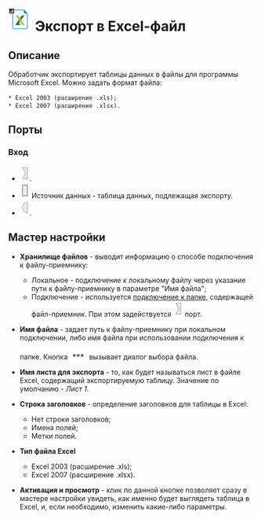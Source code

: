 # ![](../../media/app/icons/vendors/exportexcelfile.svg) Экспорт в Excel-файл

## Описание

Обработчик экспортирует таблицы данных в файлы для программы Microsoft Excel. Можно задать формат файла:

    * Excel 2003 (расширение .xls);
    * Excel 2007 (расширение .xlsx).

## Порты

### Вход

* ![](../../media/app/integration/import/optional_input_connection_inactive.svg).
* ![](../../media/app/icons/ports/output_table_inactive.svg) Источник данных - таблица данных, подлежащая экспорту.
* ![](../../media/app/icons/ports/optional_input_variable_inactive.svg).

## Мастер настройки

* **Хранилище файлов** - выводит информацию о способе подключения к файлу-приемнику:
  * Локальное - подключение к локальному файлу через указание пути к файлу-приемнику в параметре "Имя файла";
  * Подключение - используется [подключение к папке](../connections/list/files.md), содержащей файл-приемник. При этом задействуется ![](../../media/app/integration/import/optional_input_connection_inactive.svg) порт.

* **Имя файла** - задает путь к файлу-приемнику при локальном подключении, либо имя файла при использовании подключения к папке. Кнопка ![](../../media/app/icons/toolbar_18/browse.svg) вызывает диалог выбора файла.

* **Имя листа для экспорта** - то, как будет называться лист в файле Excel, содержащий экспортируемую таблицу. Значение по умолчанию - *Лист 1*.

* **Строка заголовков** - определение заголовков для таблицы в Excel:
  * Нет строки заголовков;
  * Имена полей;
  * Метки полей.

* **Тип файла Excel**
  * Excel 2003 (расширение .xls);
  * Excel 2007 (расширение .xlsx).

* **Активация и просмотр** - клик по данной кнопке позволяет сразу в мастере настройки увидеть, как именно будет выглядеть таблица в Excel, и, если необходимо, изменить какие-либо параметры.

